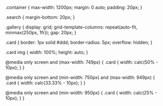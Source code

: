 .container {
  max-width: 1200px;
  margin: 0 auto;
  padding: 20px;
}

.search {
  margin-bottom: 20px;
}

.gallery {
  display: grid;
  grid-template-columns: repeat(auto-fit, minmax(250px, 1fr));
  gap: 20px;
}

.card {
  border: 1px solid #ddd;
  border-radius: 5px;
  overflow: hidden;
}

.card img {
  width: 100%;
  height: auto;
}

@media only screen and (max-width: 749px) {
  .card {
    width: calc(50% - 10px);
  }
}

@media only screen and (min-width: 750px) and (max-width: 949px) {
  .card {
    width: calc(33.33% - 10px);
  }
}

@media only screen and (min-width: 950px) {
  .card {
    width: calc(25% - 10px);
  }
}
